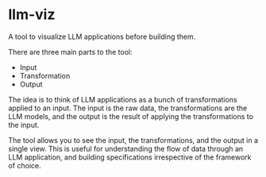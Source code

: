 # llm-viz

A tool to visualize LLM applications before building them.

There are three main parts to the tool:

- Input
- Transformation
- Output

The idea is to think of LLM applications as a bunch of transformations applied to an input. The input is the raw data, the transformations are the LLM models, and the output is the result of applying the transformations to the input.

The tool allows you to see the input, the transformations, and the output in a single view. This is useful for understanding the flow of data through an LLM application, and building specifications irrespective of the framework of choice.
